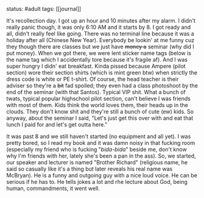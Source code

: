 status: #adult 
tags: [[journal]]

It's recollection day. I got up an hour and 10 minutes after my alarm. I didn't really panic though, it was only 6:10 AM and it starts by 8. I got ready and all, didn't really feel like going. There was no terminal line because it was a holiday after all (Chinese New Year). Everybody be lookin' at me funny cuz they though there are classes but we just have ~~money a~~ seminar (why did I put money). When we got there, we were lent sticker name tags (below is the name tag which I accidentally tore because it's fragile af). And I was super hungry I didn' eat breakfast. Kinda pissed because Ampere (pilot section) wore their section shirts (which is mint green btw) when strictly the dress code is white or PE t-shirt. Of course, the head teacher is their adviser so they're a ~~bit~~ fad spoiled; they even had a class photoshoot by the end of the seminar (with that Santos). Typical VIP shit. What a bunch of twats, typical popular highschool pilot section, can't believe I was friends with most of them. Kids think the world loves them, their heads up in the clouds. They don't know shit and they're still a bunch of cute (ew) kids. So anyway, about the seminar I said, "Let's just get this over with and eat that lunch I paid for and let's get outta here." 

It was past 8 and we still haven't started (no equipment and all yet). I was pretty bored, so I read my book and it was damn noisy in that fucking room (especially my friend who is fucking "*bida-bida*" beside me, don't know why I'm friends with her, lately she's been a pan in the ass). So, we started, our speaker and lecturer is named "Brother Richard" (religious name, he said so casually like it's a thing but later reveals his real name was McBryan). He is a funny and outgoing guy with a nice loud voice. He can be serious if he has to. He tells jokes a lot and rhe lecture about God, being human, commandments, it went well. 